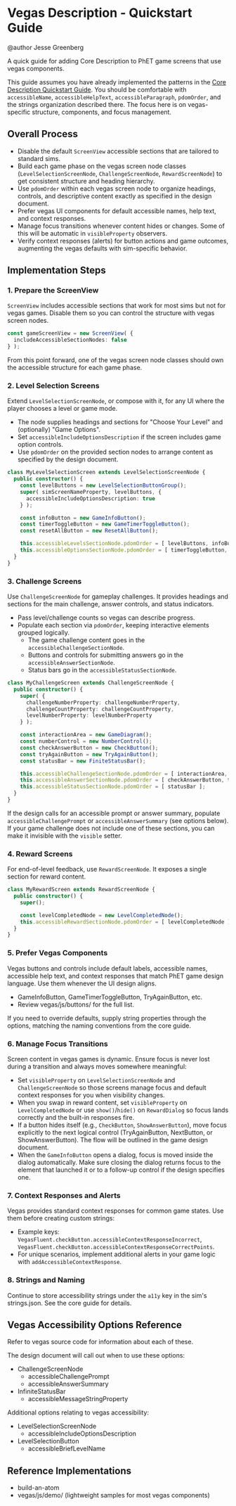 # Vegas Description - Quickstart Guide

@author Jesse Greenberg

A quick guide for adding Core Description to PhET game screens that use vegas components.

This guide assumes you have already implemented the patterns in
the [Core Description Quickstart Guide](https://github.com/phetsims/phet-info/blob/main/doc/core-description-quickstart-guide.md).
You should be comfortable with `accessibleName`, `accessibleHelpText`, `accessibleParagraph`, `pdomOrder`, and the
strings organization described there. The focus here is on vegas-specific structure, components, and focus management.

## Overall Process

- Disable the default `ScreenView` accessible sections that are tailored to standard sims.
- Build each game phase on the vegas screen node classes (`LevelSelectionScreenNode`, `ChallengeScreenNode`,
  `RewardScreenNode`) to get consistent structure and heading hierarchy.
- Use `pdomOrder` within each vegas screen node to organize headings, controls, and descriptive content exactly as
  specified in the design document.
- Prefer vegas UI components for default accessible names, help text, and context responses.
- Manage focus transitions whenever content hides or changes. Some of this will be automatic in `visibleProperty`
  observers.
- Verify context responses (alerts) for button actions and game outcomes, augmenting the vegas defaults with
  sim-specific behavior.

## Implementation Steps

### 1. Prepare the ScreenView

`ScreenView` includes accessible sections that work for most sims but not for vegas games. Disable them so you can control
the structure with vegas screen nodes.

```ts
const gameScreenView = new ScreenView( {
  includeAccessibleSectionNodes: false
} );
```

From this point forward, one of the vegas screen node classes should own the accessible structure for each game phase.

### 2. Level Selection Screens

Extend `LevelSelectionScreenNode`, or compose with it, for any UI where the player chooses a level or game mode.

- The node supplies headings and sections for "Choose Your Level" and (optionally) "Game Options".
- Set `accessibleIncludeOptionsDescription` if the screen includes game option controls.
- Use `pdomOrder` on the provided section nodes to arrange content as specified by the design document.

```ts
class MyLevelSelectionScreen extends LevelSelectionScreenNode {
  public constructor() {
    const levelButtons = new LevelSelectionButtonGroup();
    super( simScreenNameProperty, levelButtons, {
      accessibleIncludeOptionsDescription: true
    } );

    const infoButton = new GameInfoButton();
    const timerToggleButton = new GameTimerToggleButton();
    const resetAllButton = new ResetAllButton();

    this.accessibleLevelsSectionNode.pdomOrder = [ levelButtons, infoButton ];
    this.accessibleOptionsSectionNode.pdomOrder = [ timerToggleButton, resetAllButton ];
  }
}
```

### 3. Challenge Screens

Use `ChallengeScreenNode` for gameplay challenges. It provides headings and sections for the main challenge, answer
controls, and status indicators.

- Pass level/challenge counts so vegas can describe progress.
- Populate each section via `pdomOrder`, keeping interactive elements grouped logically.
  - The game challenge content goes in the `accessibleChallengeSectionNode`.
  - Buttons and controls for submitting answers go in the `accessibleAnswerSectionNode`.
  - Status bars go in the `accessibleStatusSectionNode`.

```ts
class MyChallengeScreen extends ChallengeScreenNode {
  public constructor() {
    super( {
      challengeNumberProperty: challengeNumberProperty,
      challengeCountProperty: challengeCountProperty,
      levelNumberProperty: levelNumberProperty
    } );

    const interactionArea = new GameDiagram();
    const numberControl = new NumberControl();
    const checkAnswerButton = new CheckButton();
    const tryAgainButton = new TryAgainButton();
    const statusBar = new FiniteStatusBar();

    this.accessibleChallengeSectionNode.pdomOrder = [ interactionArea, numberControl ];
    this.accessibleAnswerSectionNode.pdomOrder = [ checkAnswerButton, tryAgainButton ];
    this.accessibleStatusSectionNode.pdomOrder = [ statusBar ];
  }
}
```

If the design calls for an accessible prompt or answer summary, populate `accessibleChallengePrompt` or
`accessibleAnswerSummary` (see options below). If your game challenge does not include one of these sections, you can
make it invisible with the `visible` setter.

### 4. Reward Screens

For end-of-level feedback, use `RewardScreenNode`. It exposes a single section for reward content.

```ts
class MyRewardScreen extends RewardScreenNode {
  public constructor() {
    super();

    const levelCompletedNode = new LevelCompletedNode();
    this.accessibleRewardSectionNode.pdomOrder = [ levelCompletedNode ];
  }
}
```

### 5. Prefer Vegas Components

Vegas buttons and controls include default labels, accessible names, accessible help text, and context responses that
match PhET game design language. Use them whenever the UI design aligns.

- GameInfoButton, GameTimerToggleButton, TryAgainButton, etc.
- Review vegas/js/buttons/ for the full list.

If you need to override defaults, supply string properties through the options, matching the naming conventions from the
core guide.

### 6. Manage Focus Transitions

Screen content in vegas games is dynamic. Ensure focus is never lost during a transition and always moves somewhere
meaningful:

- Set `visibleProperty` on `LevelSelectionScreenNode` and `ChallengeScreenNode` so those screens manage
  focus and default context responses for you when visibility changes.
- When you swap in reward content, set `visibleProperty` on `LevelCompletedNode`
  or use `show()`/`hide()` on `RewardDialog` so focus lands correctly and the built-in responses fire.
- If a button hides itself (e.g., `CheckButton`, `ShowAnswerButton`), move focus explicitly to the next logical
  control (TryAgainButton, NextButton, or ShowAnswerButton). The flow will be outlined in the game design document.
- When the `GameInfoButton` opens a dialog, focus is moved inside the dialog automatically. Make sure closing the dialog
  returns focus to the element that launched it or to a follow-up control if the design specifies one.

### 7. Context Responses and Alerts

Vegas provides standard context responses for common game states. Use them before creating custom strings:

- Example keys: `VegasFluent.checkButton.accessibleContextResponseIncorrect`,
  `VegasFluent.checkButton.accessibleContextResponseCorrectPoints`.
- For unique scenarios, implement additional alerts in your game logic with `addAccessibleContextResponse`.

### 8. Strings and Naming

Continue to store accessibility strings under the `a11y` key in the sim's strings.json. See the core guide for details.

## Vegas Accessibility Options Reference

Refer to vegas source code for information about each of these.

The design document will call out when to use these options:

- ChallengeScreenNode
  - accessibleChallengePrompt
  - accessibleAnswerSummary
- InfiniteStatusBar
  - accessibleMessageStringProperty

Additional options relating to vegas accessibility:

- LevelSelectionScreenNode
  - accessibleIncludeOptionsDescription
- LevelSelectionButton
  - accessibleBriefLevelName

## Reference Implementations

- build-an-atom
- vegas/js/demo/ (lightweight samples for most vegas components)